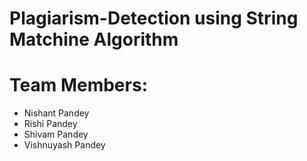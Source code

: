 # Plagiarism-Detection using String Matchine Algorithm
# Team Members:
- Nishant Pandey
- Rishi Pandey
- Shivam Pandey
- Vishnuyash Pandey
